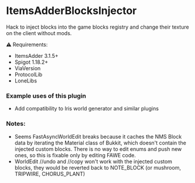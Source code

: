 # ItemsAdderBlocksInjector

Hack to inject blocks into the game blocks registry and change their texture on the client without mods.

⚠️ Requirements:
- ItemsAdder 3.1.5+
- Spigot 1.18.2+
- ViaVersion
- ProtocolLib
- LoneLibs

### Example uses of this plugin
- Add compatibility to Iris world generator and similar plugins

### Notes:
- Seems FastAsyncWorldEdit breaks because it caches the NMS Block data by iterating the Material class of Bukkit, which doesn't contain the injected custom blocks.
There is no way to edit enums and push new ones, so this is fixable only by editing FAWE code.
- WorldEdit //undo and //copy won't work with the injected custom blocks, they would be reverted back to NOTE_BLOCK (or mushroom, TRIPWIRE, CHORUS_PLANT)
